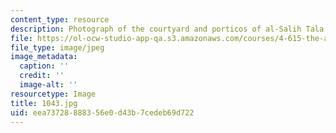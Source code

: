 ```yaml
---
content_type: resource
description: Photograph of the courtyard and porticos of al-Salih Tala'i.
file: https://ol-ocw-studio-app-qa.s3.amazonaws.com/courses/4-615-the-architecture-of-cairo-spring-2002/eea73728888356e0d43b7cedeb69d722_1043.jpg
file_type: image/jpeg
image_metadata:
  caption: ''
  credit: ''
  image-alt: ''
resourcetype: Image
title: 1043.jpg
uid: eea73728-8883-56e0-d43b-7cedeb69d722
---
```


